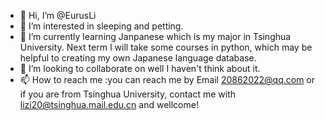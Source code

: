 - 👋 Hi, I’m @EurusLi
- 👀 I’m interested in sleeping and petting.
- 🌱 I’m currently learning Janpanese which is my major in Tsinghua University. Next term I will take some courses in python, which may be helpful to creating my own Japanese language database.
- 💞️ I’m looking to collaborate on well I haven't think about it.
- 📫 How to reach me :you can reach me by Email 20862022@qq.com or if you are from Tsinghua University, contact me with lizi20@tsinghua.mail.edu.cn and  wellcome!

<!---
EurusLi/EurusLi is a ✨ special ✨ repository because its `README.md` (this file) appears on your GitHub profile.
You can click the Preview link to take a look at your changes.
--->
